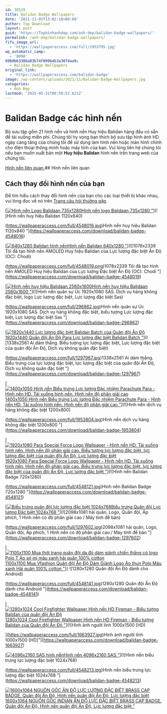 ```yaml
---
id: 30529
title: Balidan Badge Wallpapers
date: '2021-11-05T13:02:10+00:00'
author: Top Download
layout: post
guid: 'https://Tophinhanhdep.com/anh-dep/balidan-badge-wallpapers/'
permalink: /anh-dep/balidan-badge-wallpapers/
fifu_image_url:
  - 'https://wallpaperaccess.com/full/1953795.jpg'
wp_automatic_camp:
  - '8098'
9960b6338ba03b74f09964b3a30f4aa9:
  - Balidan Badge Wallpapers
original_link:
  - 'https://wallpaperaccess.com/balidan-badge'
image: /wp-content/uploads/2021/11/Balidan-Badge-Wallpapers.jpg
categories:
  - Ảnh Đẹp
lastmod: '2025-05-31T00:50:52.621Z'
---
```

# Balidan Badge các hình nền

Bộ sưu tập gồm 21 hình nền và hình nền Huy hiệu Balidan hàng đầu có sẵn để tải xuống miễn phí. Chúng tôi hy vọng bạn thích bộ sưu tập hình ảnh HD ngày càng tăng của chúng tôi để sử dụng làm hình nền hoặc màn hình chính cho điện thoại thông minh hoặc máy tính của bạn. Vui lòng liên hệ chúng tôi nếu bạn muốn xuất bản một **Huy hiệu Balidan** hình nền trên trang web của chúng tôi.

[Hình nền liên quan ](#related) ## Hình nền liên quan

## Cách thay đổi hình nền của bạn

Để tìm hiểu cách thay đổi hình nền của bạn cho các loại thiết bị khác nhau, vui lòng đọc về nó trên [Trang câu hỏi thường gặp](https://tophinhanhdep.com/faq/).

  
[[![Hình nền Logo Balidaan 735x1280](https://wallpaperaccess.com/full/1953795.jpg)Hình nền logo Balidaan 735x1280 "](https://wallpaperaccess.com/download/balidan-badge-1953795)](![Hình nền huy hiệu Balidan 1120x840)

(https://wallpaperaccess.com/full/4548016.jpg)Hình nền huy hiệu Balidan 1120x840 "](https://wallpaperaccess.com/download/balidan-badge-4548016)

[[![640x1280 Balidan hình nền](https://wallpaperaccess.com/full/1953794.jpg)Hình nền Balidan 640x1280 "](https://wallpaperaccess.com/download/balidan-badge-1953794)](![1078x2339 Tôi đã tạo hình nền AMOLED Huy hiệu Balidan của Lực lượng đặc biệt Ấn Độ (OC): Chodi)

(https://wallpaperaccess.com/full/4548019.png)1078x2339 Tôi đã tạo hình nền AMOLED Huy hiệu Balidan của Lực lượng Đặc biệt Ấn Độ (OC): Chodi "](https://wallpaperaccess.com/download/balidan-badge-4548019)

[[![Hình nền huy hiệu Balidaan 2560x1600](https://wallpaperaccess.com/full/4548024.jpg)Hình nền huy hiệu Balidaan 2560x1600 "](https://wallpaperaccess.com/download/balidan-badge-4548024)](![Hình nền quân sự Úc 1920x1080 SAS.  Dịch vụ hàng không đặc biệt, logo Lực lượng đặc biệt, Lực lượng đặc biệt Sas)

(https://wallpaperaccess.com/full/296862.jpg)Hình nền quân sự Úc 1920x1080 SAS. Dịch vụ hàng không đặc biệt, biểu tượng Lực lượng đặc biệt, Lực lượng đặc biệt Sas "](https://wallpaperaccess.com/download/balidan-badge-296862)

[[![1920x1440 Lực lượng đặc biệt Balidan Batch của Quân đội Ấn Độ](https://wallpaperaccess.com/full/4548037.jpg)1920x1440 Quân đội Ấn Độ Para Lực lượng đặc biệt Balidan Batch "](https://wallpaperaccess.com/download/balidan-badge-4548037)](![1338x2561 Ai dám thắng.  Biểu tượng lực lượng đặc biệt, Lực lượng đặc biệt của quân đội Ấn Độ, Dịch vụ không quân đặc biệt)

(https://wallpaperaccess.com/full/1297967.jpg)1338x2561 Ai dám thắng. Biểu trưng của lực lượng đặc biệt, lực lượng đặc biệt của quân đội Ấn Độ, Dịch vụ không quân đặc biệt "](https://wallpaperaccess.com/download/balidan-badge-1297967)

[[![1400x1050 Hình nền Biểu trưng Lực lượng Đặc nhiệm Parachute Para - Hình nền HD.  Tải xuống hình nền.  Hình nền độ phân giải cao](https://wallpaperaccess.com/full/4548071.jpg)1400x1050 Hình nền Biểu trưng Lực lượng Đặc nhiệm Parachute Para - Hình nền HD. Tải xuống hình nền. Hình nền độ phân giải cao "](https://wallpaperaccess.com/download/balidan-badge-4548071)](![Hình nền dịch vụ hàng không đặc biệt 1200x800)

(https://wallpaperaccess.com/full/1953804.jpg)Hình nền dịch vụ hàng không đặc biệt 1200x800 "](https://wallpaperaccess.com/download/balidan-badge-1953804)

[[![1920x1080 Para Special Force Logo Wallpaper - Hình nền HD.  Tải xuống hình nền.  Hình nền độ phân giải cao.  Biểu tượng lực lượng đặc biệt, lực lượng đặc biệt của quân đội Ấn Độ, Lực lượng đặc biệt](https://wallpaperaccess.com/full/1953800.jpg)1920x1080 Para Special Force Logo Wallpaper - Hình nền HD. Tải xuống hình nền. Hình nền độ phân giải cao. Biểu trưng lực lượng đặc biệt, lực lượng đặc biệt của quân đội Ấn Độ, Lực lượng đặc biệt "](https://wallpaperaccess.com/download/balidan-badge-1953800)](![Hình nền Balidan Badge 720x1280)

(https://wallpaperaccess.com/full/4548121.jpg)Hình nền Balidan Badge 720x1280 "](https://wallpaperaccess.com/download/balidan-badge-4548121)

[[![Biểu trưng quân đội lực lượng đặc biệt 1024x768](https://wallpaperaccess.com/full/3534080.jpg)Biểu trưng Quân đội Lực lượng Đặc biệt 1024x768 "](https://wallpaperaccess.com/download/balidan-badge-3534080)](![2098x1081 hải quân, Logo, Quân đội, Áp phích, 1 Hình nền có độ phân giải cao / Máy tính để bàn)

(https://wallpaperaccess.com/full/1297602.jpg)2098x1081 hải quân, Logo, Quân đội, Áp phích, 1 Hình nền có độ phân giải cao / Máy tính để bàn "](https://wallpaperaccess.com/download/balidan-badge-1297602)

[[![1100x1100 Mua thời trang quân đội da đỏ dám giành chiến thắng có logo Polo T Áo sơ mi màu xanh hải quân 100% cotton](https://wallpaperaccess.com/full/4548134.jpg)1100x1100 Mua Vfashion Quân đội Ấn Độ Dám Giành Logo Áo thun Polo Màu xanh Hải quân 100% cotton "](https://wallpaperaccess.com/download/balidan-badge-4548134)]( ![1280x1280 Quân đội Ấn Độ dành cho Android)

(https://wallpaperaccess.com/full/4548141.jpg)1280x1280 Quân đội Ấn Độ dành cho Android "](https://wallpaperaccess.com/download/balidan-badge-4548141)

[[![1280x1024 Cool Firefighter Wallpaper Hình nền HD Fireman - Biểu tượng Balidan của quân đội Ấn Độ](https://wallpaperaccess.com/full/4548196.jpg)1280x1024 Cool Firefighter Wallpaper Hình nền HD Fireman - Biểu tượng Balidan của Quân đội Ấn Độ "](https://wallpaperaccess.com/download/balidan-badge-4548196)](![Hình ảnh người lính 1000x1500 [HD)

](https://wallpaperaccess.com/full/1663927.jpg)Hình ảnh người lính 1000x1500 \[HD\]"](https://wallpaperaccess.com/download/balidan-badge-1663927)

[[![4096x2160 SAS hình nền](https://wallpaperaccess.com/full/1953808.png)Hình nền 4096x2160 SAS "](https://wallpaperaccess.com/download/balidan-badge-1953808)](![Hình nền biểu trưng lực lượng đặc biệt 1024x768)

(https://wallpaperaccess.com/full/4548213.jpg)Hình nền biểu trưng lực lượng đặc biệt 1024x768 "](https://wallpaperaccess.com/download/balidan-badge-4548213)

[![1600x1064 NGUỒN GỐC ẤN ĐỘ LỰC LƯỢNG ĐẶC BIỆT BRASS CAP BADGE.  Quân đội Ấn Độ, Hình nền quân đội Ấn Độ, Lực lượng đặc biệt](https://wallpaperaccess.com/full/4548229.jpg)1600x1064 NGUỒN GỐC INDIAN ẤN ĐỘ LỰC ĐẶC BIỆT BRASS CAP BADGE. Quân đội Ấn Độ, Hình nền quân đội Ấn Độ, Lực lượng đặc biệt "](https://wallpaperaccess.com/download/balidan-badge-4548229)
